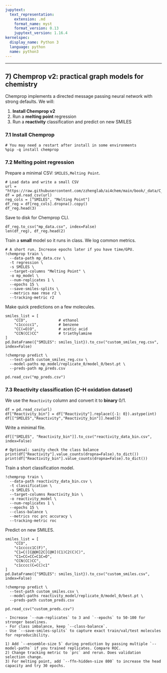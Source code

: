 ```yaml
---
jupytext:
  text_representation:
    extension: .md
    format_name: myst
    format_version: 0.13
    jupytext_version: 1.16.4
kernelspec:
  display_name: Python 3
  language: python
  name: python3
---
```





---

## 7) Chemprop v2: practical graph models for chemistry

Chemprop implements a directed message passing neural network with strong defaults. We will:

1) **Install Chemprop v2**  
2) Run a **melting point** regression  
3) Run a **reactivity** classification and predict on new SMILES

### 7.1 Install Chemprop

```{code-cell} ipython3
# You may need a restart after install in some environments
%pip -q install chemprop
```

### 7.2 Melting point regression

Prepare a minimal CSV: `SMILES,Melting Point`.

```{code-cell} ipython3
# Load data and write a small CSV
url = "https://raw.githubusercontent.com/zzhenglab/ai4chem/main/book/_data/C_H_oxidation_dataset.csv"
df = pd.read_csv(url)
reg_cols = ["SMILES", "Melting Point"]
df_reg = df[reg_cols].dropna().copy()
df_reg.head(3)
```

Save to disk for Chemprop CLI.

```{code-cell} ipython3
df_reg.to_csv("mp_data.csv", index=False)
len(df_reg), df_reg.head(2)
```

Train a **small** model so it runs in class. We log common metrics.

```{code-cell} ipython3
# A short run. Increase epochs later if you have time/GPU.
!chemprop train \
  --data-path mp_data.csv \
  -t regression \
  -s SMILES \
  --target-columns "Melting Point" \
  -o mp_model \
  --num-replicates 1 \
  --epochs 15 \
  --save-smiles-splits \
  --metrics mae rmse r2 \
  --tracking-metric r2
```

Make quick predictions on a few molecules.

```{code-cell} ipython3
smiles_list = [
    "CCO",              # ethanol
    "c1ccccc1",         # benzene
    "CC(=O)O",          # acetic acid
    "CCN(CC)CC"         # triethylamine
]
pd.DataFrame({"SMILES": smiles_list}).to_csv("custom_smiles_reg.csv", index=False)

!chemprop predict \
  --test-path custom_smiles_reg.csv \
  --model-paths mp_model/replicate_0/model_0/best.pt \
  --preds-path mp_preds.csv

pd.read_csv("mp_preds.csv")
```

### 7.3 Reactivity classification (C–H oxidation dataset)

We use the `Reactivity` column and convert it to **binary** 0/1.

```{code-cell} ipython3
df = pd.read_csv(url)
df["Reactivity_bin"] = df["Reactivity"].replace({-1: 0}).astype(int)
df[["SMILES","Reactivity","Reactivity_bin"]].head(3)
```

Write a minimal file.

```{code-cell} ipython3
df[["SMILES", "Reactivity_bin"]].to_csv("reactivity_data_bin.csv", index=False)

# Optional: sanity check the class balance
print(df["Reactivity"].value_counts(dropna=False).to_dict())
print(df["Reactivity_bin"].value_counts(dropna=False).to_dict())
```

Train a short classification model.

```{code-cell} ipython3
!chemprop train \
  --data-path reactivity_data_bin.csv \
  -t classification \
  -s SMILES \
  --target-columns Reactivity_bin \
  -o reactivity_model \
  --num-replicates 1 \
  --epochs 15 \
  --class-balance \
  --metrics roc prc accuracy \
  --tracking-metric roc
```

Predict on new SMILES.

```{code-cell} ipython3
smiles_list = [
    "CCO",
    "c1ccccc1C(F)",
    "C1=C([C@@H]2C[C@H](C1)C2(C)C)",
    "C1=CC=CC=C1C=O",
    "CCN(CC)CC",
    "c1cccc(C=CC)c1"
]
pd.DataFrame({"SMILES": smiles_list}).to_csv("custom_smiles.csv", index=False)

!chemprop predict \
  --test-path custom_smiles.csv \
  --model-paths reactivity_model/replicate_0/model_0/best.pt \
  --preds-path custom_preds.csv

pd.read_csv("custom_preds.csv")
```

```{admonition} Tips
- Increase `--num-replicates` to 3 and `--epochs` to 50-100 for stronger baselines.  
- For class imbalance, keep `--class-balance`.  
- Use `--save-smiles-splits` to capture exact train/val/test molecules for reproducibility.  
```

```{admonition} ⏰ Exercises 7.x
1) Add `--ensemble-size 5` during prediction by passing multiple `--model-paths` if you trained replicates. Compare ROC.  
2) Change tracking metric to `prc` and rerun. Does validation selection change.  
3) For melting point, add `--ffn-hidden-size 800` to increase the head capacity and try 30 epochs.  
```